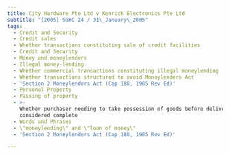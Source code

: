 ```yaml
---
title: City Hardware Pte Ltd v Kenrich Electronics Pte Ltd
subtitle: "[2005] SGHC 24 / 31\_January\_2005"
tags:
  - Credit and Security
  - Credit sales
  - Whether transactions constituting sale of credit facilities
  - Credit and Security
  - Money and moneylenders
  - Illegal money-lending
  - Whether commercial transactions constituting illegal moneylending
  - Whether transactions structured to avoid Moneylenders Act
  - 'Section 2 Moneylenders Act (Cap 188, 1985 Rev Ed)'
  - Personal Property
  - Passing of property
  - >-
    Whether purchaser needing to take possession of goods before delivery can be
    considered complete
  - Words and Phrases
  - \"moneylending\" and \"loan of money\"
  - 'Section 2 Moneylenders Act (Cap 188, 1985 Rev Ed)'

---
```


